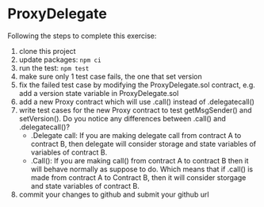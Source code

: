 # ProxyDelegate
Following the steps to complete this exercise:
1. clone this project
1. update packages: ```npm ci```
2. run the test: ```npm test```
3. make sure only 1 test case fails, the one that set version
4. fix the failed test case by modifying the ProxyDelegate.sol contract, e.g. add a version state variable in ProxyDelegate.sol
5. add a new Proxy contract which will use .call() instead of .delegatecall()
6. write test cases for the new Proxy contract to test getMsgSender() and setVersion(). Do you notice any differences between .call() and .delegatecall()?
    * .Delegate call: If you are making delegate call from contract A to contract B, then delegate will consider storage and state variables of variables of contract B.
    * .Call(): If you are making call() from contract A to contract B  then it will behave normally as suppose to do. Which means that if .call() is made from contract A to Contract B, then it will consider storgage and state variables of contract B.
7. commit your changes to github and submit your github url
